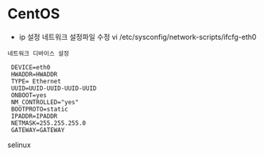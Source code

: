 CentOS
=====================
* ip 설정
네트워크 설정파일 수정 
vi /etc/sysconfig/network-scripts/ifcfg-eth0

```
네트워크 디바이스 설정

 DEVICE=eth0
 HWADDR=HWADDR
 TYPE= Ethernet
 UUID=UUID-UUID-UUID-UUID
 ONBOOT=yes
 NM_CONTROLLED="yes"
 BOOTPROTO=static
 IPADDR=IPADDR
 NETMASK=255.255.255.0
 GATEWAY=GATEWAY
```
selinux
